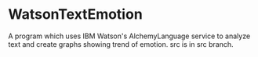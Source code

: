 # WatsonTextEmotion
A program which uses IBM Watson's AlchemyLanguage service to analyze text and create graphs showing trend of emotion.
src is in src branch.
